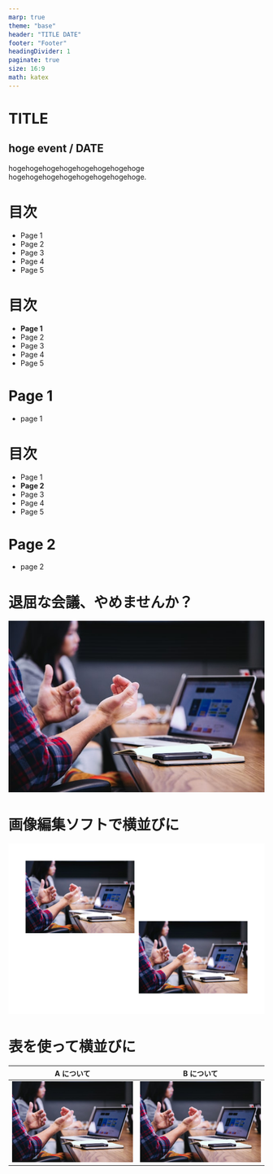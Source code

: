 ```yaml
---
marp: true
theme: "base"
header: "TITLE DATE"
footer: "Footer"
headingDivider: 1
paginate: true
size: 16:9
math: katex
---
```


# TITLE

<!--
_class: lead
-->

## hoge event / DATE

hogehogehogehogehogehogehogehoge
hogehogehogehogehogehogehogehoge.

# 目次

<!--
_class: toc
 -->

- Page 1
- Page 2
- Page 3
- Page 4
- Page 5

# 目次

<!--
_class: toc
 -->

- **Page 1**
- Page 2
- Page 3
- Page 4
- Page 5

# Page 1

- page 1

# 目次

<!--
_class: toc
 -->

- Page 1
- **Page 2**
- Page 3
- Page 4
- Page 5

# Page 2

- page 2

# 退屈な会議、やめませんか？

![opacity:0.1 bg grayscale](./images/2022-11-11-13-04-59-89.png)

<!--
_class: lead
 -->

# 画像編集ソフトで横並びに

![h:600](./images/2022-11-11-13-55-29-50.png)

# 表を使って横並びに

| A について                                    | B について                                    |
| --------------------------------------------- | --------------------------------------------- |
| ![h:300](./images/2022-11-11-13-04-59-89.png) | ![h:300](./images/2022-11-11-13-04-59-89.png) |
